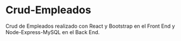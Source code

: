 # Crud-Empleados
Crud de Empleados realizado con React y Bootstrap en el Front End y Node-Express-MySQL en el Back End.
